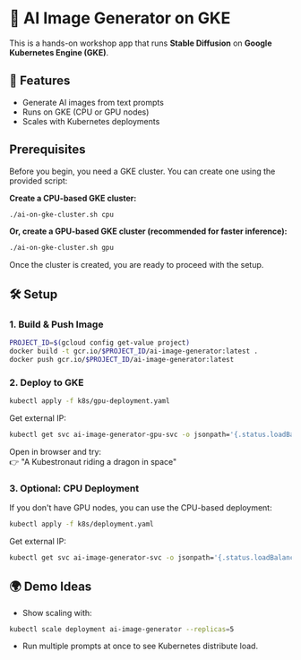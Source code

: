 # 🎨 AI Image Generator on GKE

This is a hands-on workshop app that runs **Stable Diffusion** on **Google Kubernetes Engine (GKE)**.

## 🚀 Features
- Generate AI images from text prompts
- Runs on GKE (CPU or GPU nodes)
- Scales with Kubernetes deployments

## Prerequisites

Before you begin, you need a GKE cluster. You can create one using the provided script:

**Create a CPU-based GKE cluster:**
```bash
./ai-on-gke-cluster.sh cpu
```

**Or, create a GPU-based GKE cluster (recommended for faster inference):**
```bash
./ai-on-gke-cluster.sh gpu
```
Once the cluster is created, you are ready to proceed with the setup.

## 🛠 Setup

### 1. Build & Push Image
```bash
PROJECT_ID=$(gcloud config get-value project)
docker build -t gcr.io/$PROJECT_ID/ai-image-generator:latest .
docker push gcr.io/$PROJECT_ID/ai-image-generator:latest
```

### 2. Deploy to GKE
```bash
kubectl apply -f k8s/gpu-deployment.yaml
```

Get external IP:
```bash
kubectl get svc ai-image-generator-gpu-svc -o jsonpath='{.status.loadBalancer.ingress[0].ip}'
```

Open in browser and try:  
👉 "A Kubestronaut riding a dragon in space"

### 3. Optional: CPU Deployment
If you don't have GPU nodes, you can use the CPU-based deployment:
```bash
kubectl apply -f k8s/deployment.yaml
```

Get external IP:
```bash
kubectl get svc ai-image-generator-svc -o jsonpath='{.status.loadBalancer.ingress[0].ip}'
```

## 🌍 Demo Ideas
- Show scaling with:
```bash
kubectl scale deployment ai-image-generator --replicas=5
```
- Run multiple prompts at once to see Kubernetes distribute load.